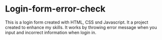# Login-form-error-check
This is a login form created with HTML, CSS snd Javascript. 
It a project created to enhance my skills.
It works by throwing error message when you input and incorrect information when login in.
